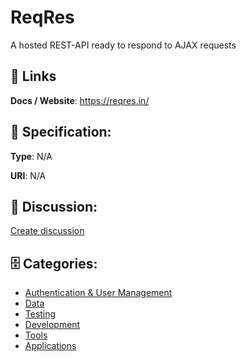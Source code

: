 # ReqRes


A hosted REST-API ready to respond to AJAX requests

##  🔗 Links
**Docs / Website**: https://reqres.in/

## 🧬 Specification:
**Type**: N/A

**URI**: N/A

## 💬 Discussion:
[Create discussion](https://github.com/apis-list/apis-list/discussions/new)

## 🗄️ Categories:
- [Authentication & User Management](https://github.com/apis-list/apis-list#authentication--user-management)
- [Data](https://github.com/apis-list/apis-list#data)
- [Testing](https://github.com/apis-list/apis-list#testing)
- [Development](https://github.com/apis-list/apis-list#development)
- [Tools](https://github.com/apis-list/apis-list#tools)
- [Applications](https://github.com/apis-list/apis-list#applications)



